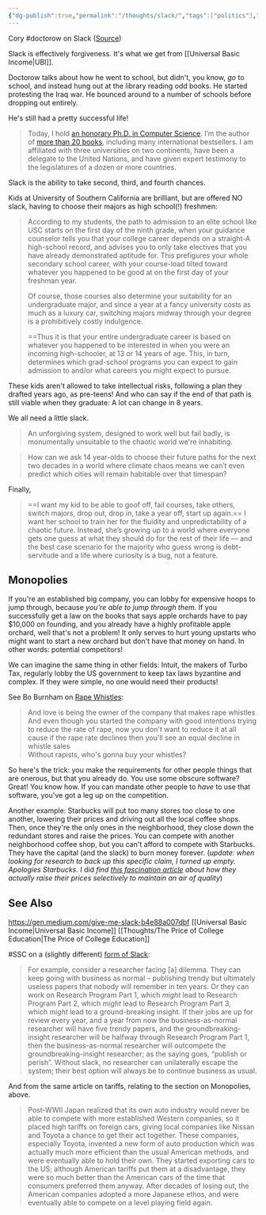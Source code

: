 ```yaml
---
{"dg-publish":true,"permalink":"/thoughts/slack/","tags":["politics"],"noteIcon":1}
---
```


Cory #doctorow on Slack ([Source](https://gen.medium.com/give-me-slack-b4e88a007dbf))

Slack is effectively forgiveness. It's what we get from [[Universal Basic Income\|UBI]].

Doctorow talks about how he went to school, but didn't, you know, *go* to school, and instead hung out at the library reading odd books. He started protesting the Iraq war. He bounced around to a number of schools before dropping out entirely.

He's still had a pretty successful life!

> Today, I hold [an honorary Ph.D. in Computer Science](https://www.flickr.com/photos/doctorow/7175761031/in/photolist-63KRQp-dnjkMC-cdsZfo-cdsZTL-bW6DKM-cdsYBu-cdsZ4o-cdsZFb-bW6D8c-xvKYb-xvL2H-xvKSq-xvKPF-xvKVx). I’m the author of [more than 20 books](https://craphound.com/shop/), including many international bestsellers. I am affiliated with three universities on two continents, have been a delegate to the United Nations, and have given expert testimony to the legislatures of a dozen or more countries.

Slack is the ability to take second, third, and fourth chances.

Kids at University of Southern California are brilliant, but are offered NO slack, having to choose their majors as high school(!) freshmen:

> According to my students, the path to admission to an elite school like USC starts on the first day of the ninth grade, when your guidance counselor tells you that your college career depends on a straight-A high-school record, and advises you to only take electives that you have already demonstrated aptitude for. This prefigures your whole secondary school career, with your course-load tilted toward whatever you happened to be good at on the first day of your freshman year.
> 
> Of course, those courses also determine your suitability for an undergraduate major, and since a year at a fancy university costs as much as a luxury car, switching majors midway through your degree is a prohibitively costly indulgence.
>
> ==Thus it is that your entire undergraduate career is based on whatever you happened to be interested in when you were an incoming high-schooler, at 13 or 14 years of age. This, in turn, determines which grad-school programs you can expect to gain admission to and/or what careers you might expect to pursue.

These kids aren't allowed to take intellectual risks, following a plan they drafted years ago, as pre-teens! And who can say if the end of that path is still viable when they graduate: A lot can change in 8 years.

We all need a little slack.

> An unforgiving system, designed to work well but fail badly, is monumentally unsuitable to the chaotic world we're inhabiting.

> How can we ask 14 year-olds to choose their future paths for the next two decades in a world where climate chaos means we can’t even predict which cities will remain habitable over that timespan?

Finally,

> ==I want my kid to be able to goof off, fail courses, take others, switch majors, drop out, drop in, take a year off, start up again.== I want her school to train her for the fluidity and unpredictability of a chaotic future. Instead, she’s growing up to a world where everyone gets one guess at what they should do for the rest of their life — and the best case scenario for the majority who guess wrong is debt-servitude and a life where curiosity is a bug, not a feature.

## Monopolies

If you're an established big company, you can lobby for expensive hoops to jump through, because *you're able to jump through them.* If you successfully get a law on the books that says apple orchards have to pay $10,000 on founding, and you already have a highly profitable apple orchard, well that's not a problem! It only serves to hurt young upstarts who might want to start a new orchard but don't have that money on hand. In other words: potential competitors!

We can imagine the same thing in other fields: Intuit, the makers of Turbo Tax, regularly lobby the US government to keep tax laws byzantine and complex. If they were simple, no one would need their products! 

See Bo Burnham on [Rape Whistles](https://www.youtube.com/watch?v=9Fg-dQxQOEs): 
>And love is being the owner of the company that makes rape whistles  
  And even though you started the company with good intentions trying to reduce the rate of rape, now you don't want to reduce it at all cause if the rape rate declines then you'll see an equal decline in whistle sales  
  Without rapists, who's gonna buy your whistles?

So here's the trick: you make the requirements for other people things that are onerous, but that you already do. You use some obscure software? Great! You know how. If you can mandate other people to *have* to use that software, you've got a leg up on the competition.

Another example: Starbucks will put too many stores too close to one another, lowering their prices and driving out all the local coffee shops. Then, once they're the only ones in the neighborhood, they close down the redundant stores and raise the prices. You can compete with another neighborhood coffee shop, but you can't afford to compete with Starbucks. They have the capital (and the slack) to burn money forever. (*update: when looking for research to back up this specific claim, I turned up empty. Apologies Starbucks. I* did *find [this fascination article](https://www.priceintelligently.com/blog/starbucks-pricing-strategy)  about how they actually raise their prices selectively to maintain an air of quality*)

## See Also
https://gen.medium.com/give-me-slack-b4e88a007dbf
[[Universal Basic Income\|Universal Basic Income]]
[[Thoughts/The Price of College Education\|The Price of College Education]]


#SSC on a (slightly different) [form of Slack](https://slatestarcodex.com/2020/05/12/studies-on-slack/):
> For example, consider a researcher facing \[a] dilemma. They can keep going with business as normal – publishing trendy but ultimately useless papers that nobody will remember in ten years. Or they can work on Research Program Part 1, which _might_ lead to Research Program Part 2, which _might_ lead to Research Program Part 3, which _might_ lead to a ground-breaking insight. If their jobs are up for review every year, and a year from now the business-as-normal researcher will have five trendy papers, and the groundbreaking-insight researcher will be halfway through Research Program Part 1, then the business-as-normal researcher will outcompete the groundbreaking-insight researcher; as the saying goes, “publish or perish”. Without slack, no researcher can unilaterally escape the system; their best option will always be to continue business as usual.

And from the same article on tariffs, relating to the section on Monopolies, above.

> Post-WWII Japan realized that its own auto industry would never be able to compete with more established Western companies, so it placed high tariffs on foreign cars, giving local companies like Nissan and Toyota a chance to get their act together. These companies, especially Toyota, invented a new form of auto production which was actually much more efficient than the usual American methods, and were eventually able to hold their own. They started exporting cars to the US; although American tariffs put them at a disadvantage, they were so much better than the American cars of the time that consumers preferred them anyway. After decades of losing out, the American companies adopted a more Japanese ethos, and were eventually able to compete on a level playing field again.